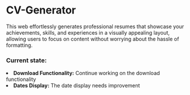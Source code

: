 # CV-Generator
This web effortlessly generates professional resumes that showcase your achievements, skills, and experiences in a visually appealing layout, allowing users to focus on content without worrying about the hassle of formatting.

### Current state:
<li><strong>Download Functionality:</strong> Continue working on the download functionality</li>
<li><strong>Dates Display:</strong> The date display needs improvement</li>
